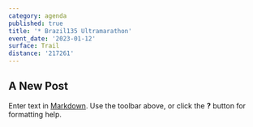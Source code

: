 ```yaml
---
category: agenda
published: true
title: '* Brazil135 Ultramarathon'
event_date: '2023-01-12'
surface: Trail
distance: '217261'
---
```

## A New Post

Enter text in [Markdown](http://daringfireball.net/projects/markdown/). Use the toolbar above, or click the **?** button for formatting help.
